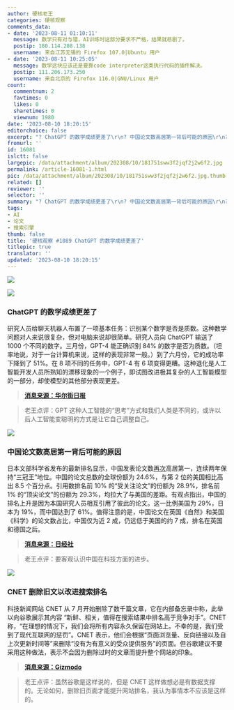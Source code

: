 ```yaml
---
author: 硬核老王
categories: 硬核观察
comments_data:
- date: '2023-08-11 01:10:11'
  message: 数学只有对与错，AI训练时这部分要求不严格，结果就悲剧了。
  postip: 180.114.208.138
  username: 来自江苏无锡的 Firefox 107.0|Ubuntu 用户
- date: '2023-08-11 10:25:05'
  message: 数学这块应该还是要靠code interpreter这类执行代码的插件解决。
  postip: 111.206.173.250
  username: 来自北京的 Firefox 116.0|GNU/Linux 用户
count:
  commentnum: 2
  favtimes: 0
  likes: 0
  sharetimes: 0
  viewnum: 1980
date: '2023-08-10 18:20:15'
editorchoice: false
excerpt: "? ChatGPT 的数学成绩更差了\r\n? 中国论文数高居第一背后可能的原因\r\n? CNET 删除旧文以改进搜索排名\r\n» \r\n»"
fromurl: ''
id: 16081
islctt: false
largepic: /data/attachment/album/202308/10/181751sww3f2jqf2j2w6f2.jpg
permalink: /article-16081-1.html
pic: /data/attachment/album/202308/10/181751sww3f2jqf2j2w6f2.jpg.thumb.jpg
related: []
reviewer: ''
selector: ''
summary: "? ChatGPT 的数学成绩更差了\r\n? 中国论文数高居第一背后可能的原因\r\n? CNET 删除旧文以改进搜索排名\r\n» \r\n»"
tags:
- AI
- 论文
- 搜索引擎
thumb: false
title: '硬核观察 #1089 ChatGPT 的数学成绩更差了'
titlepic: true
translator: ''
updated: '2023-08-10 18:20:15'
---
```


![](/data/attachment/album/202308/10/181751sww3f2jqf2j2w6f2.jpg)


![](/data/attachment/album/202308/10/181805uxxaoho3mxzvv2z3.jpg)


### ChatGPT 的数学成绩更差了


研究人员给聊天机器人布置了一项基本任务：识别某个数字是否是质数。这种数学问题对人来说很复杂，但对电脑来说却很简单。研究人员向 ChatGPT 输送了 1000 个不同的数字。三月份，GPT-4 能正确识别 84% 的数字是否为质数。（坦率地说，对于一台计算机来说，这样的表现非常一般。）到了六月份，它的成功率下降到了 51%。在 8 项不同的任务中，GPT-4 有 6 项变得更糟。这种退化是人工智能开发人员所熟知的漂移现象的一个例子，即试图改进极其复杂的人工智能模型的一部分，却使模型的其他部分表现更差。



> 
> **[消息来源：华尔街日报](https://www.wsj.com/articles/chatgpt-openai-math-artificial-intelligence-8aba83f0)**
> 
> 
> 



> 
> 老王点评：GPT 这种人工智能的“思考”方式和我们人类是不同的，或许以后人工智能变聪明的方式是让它自己调整自己。
> 
> 
> 


![](/data/attachment/album/202308/10/181820dlaq2uwii5u2swqz.jpg)


### 中国论文数高居第一背后可能的原因


日本文部科学省发布的最新排名显示，中国发表论文数[再次](/article-14920-1.html)高居第一，连续两年保持“三冠王”地位。中国的论文总数的全球份额为 24.6%，与第 2 位的美国相比高出 8.5 个百分点。引用数排名前 10% 的“受关注论文”的份额为 28.9%，排名前 1% 的“顶尖论文”的份额为 29.3%，均拉大了与美国的差距。有观点指出，中国的排名上升是因为本国研究人员相互引用了彼此的论文。这一比例美国为 29%，日本为 19%，而中国达到了 61%。值得注意的是，中国论文在英国《自然》和美国《科学》的论文数占比，中国仅为近 2 成，仍远低于美国的约 7 成，排名在英国和德国之后。



> 
> **[消息来源：日经社](https://cn.nikkei.com/china/ceconomy/53177-2023-08-09-09-17-37.html)**
> 
> 
> 



> 
> 老王点评：要客观认识中国在科技方面的进步。
> 
> 
> 


![](/data/attachment/album/202308/10/181835l06p6ktplbipzb6i.jpg)


### CNET 删除旧文以改进搜索排名


科技新闻网站 CNET 从 7 月开始删除了数千篇文章，它在内部备忘录中称，此举以向谷歌展示其内容 “新鲜、相关，值得在搜索结果中排名高于竞争对手”。CNET 称，“在理想的情况下，我们会将所有内容永久保留在网站上。不幸的是，我们受到了现代互联网的惩罚”。CNET 表示，他们会根据“页面浏览量、反向链接以及自上次更新时间等”来删除“没有为有意义的受众提供服务”的页面。但谷歌建议不要采用这种做法，表示不会因为删除过时的文章而提升整个网站的印象。



> 
> **[消息来源：Gizmodo](https://gizmodo.com/cnet-deletes-thousands-old-articles-google-search-seo-1850721475)**
> 
> 
> 



> 
> 老王点评：虽然谷歌是这样说的，但是 CNET 这样做想必是有数据支撑的。无论如何，删除旧页面才能提升网站排名，我认为事情本不应该是这样的。
> 
> 
>